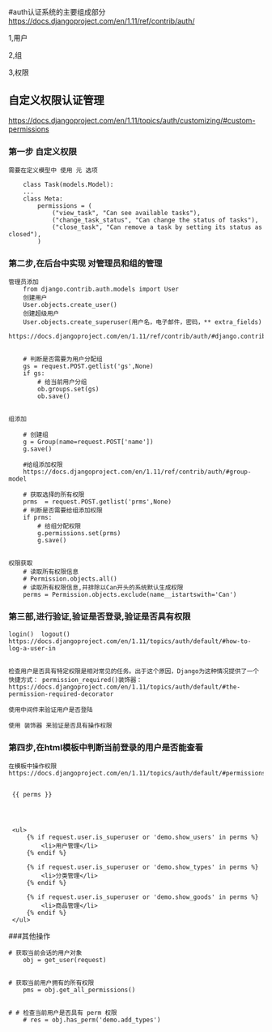 #auth认证系统的主要组成部分
https://docs.djangoproject.com/en/1.11/ref/contrib/auth/


1,用户 

2,组

3,权限



## 自定义权限认证管理 
https://docs.djangoproject.com/en/1.11/topics/auth/customizing/#custom-permissions

### 第一步  自定义权限

    需要在定义模型中 使用 元 选项

```
    class Task(models.Model):
    ...
    class Meta:
        permissions = (
            ("view_task", "Can see available tasks"),
            ("change_task_status", "Can change the status of tasks"),
            ("close_task", "Can remove a task by setting its status as closed"),
        )

```

### 第二步,在后台中实现 对管理员和组的管理

    管理员添加
        from django.contrib.auth.models import User
        创建用户
        User.objects.create_user()
        创建超级用户
        User.objects.create_superuser(用户名，电子邮件，密码，** extra_fields)
        https://docs.djangoproject.com/en/1.11/ref/contrib/auth/#django.contrib.auth.models.UserManager.create_user


        # 判断是否需要为用户分配组 
        gs = request.POST.getlist('gs',None)
        if gs:
            # 给当前用户分组
            ob.groups.set(gs)
            ob.save()


    组添加

        # 创建组
        g = Group(name=request.POST['name'])
        g.save()

        #给组添加权限
        https://docs.djangoproject.com/en/1.11/ref/contrib/auth/#group-model

        # 获取选择的所有权限
        prms  = request.POST.getlist('prms',None)
        # 判断是否需要给组添加权限
        if prms:
            # 给组分配权限
            g.permissions.set(prms)
            g.save()
        

    权限获取
        # 读取所有权限信息
        # Permission.objects.all()
        # 读取所有权限信息,并排除以Can开头的系统默认生成权限
        perms = Permission.objects.exclude(name__istartswith='Can')


    



### 第三部,进行验证,验证是否登录,验证是否具有权限
    login()  logout()
    https://docs.djangoproject.com/en/1.11/topics/auth/default/#how-to-log-a-user-in


    检查用户是否具有特定权限是相对常见的任务。出于这个原因，Django为这种情况提供了一个快捷方式： permission_required()装饰器：
    https://docs.djangoproject.com/en/1.11/topics/auth/default/#the-permission-required-decorator

    使用中间件来验证用户是否登陆

    使用 装饰器 来验证是否具有操作权限



### 第四步,在html模板中判断当前登录的用户是否能查看

    在模板中操作权限
    https://docs.djangoproject.com/en/1.11/topics/auth/default/#permissions


     {{ perms }}




     <ul>
         {% if request.user.is_superuser or 'demo.show_users' in perms %}
             <li>用户管理</li>
         {% endif %}

         {% if request.user.is_superuser or 'demo.show_types' in perms %}
             <li>分类管理</li>
         {% endif %}

         {% if request.user.is_superuser or 'demo.show_goods' in perms %}
             <li>商品管理</li>
         {% endif %}
     </ul>



###其他操作

    # 获取当前会话的用户对象
        obj = get_user(request)


    # 获取当前用户拥有的所有权限
        pms = obj.get_all_permissions()


    # # 检查当前用户是否具有 perm 权限
        # res = obj.has_perm('demo.add_types')
